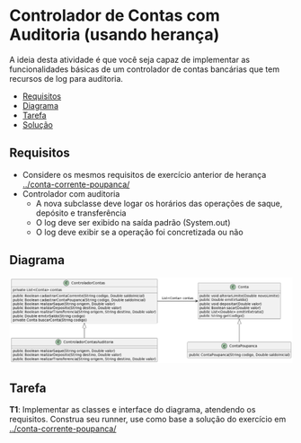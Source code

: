 # Controlador de Contas com Auditoria (usando herança)

A ideia desta atividade é que você seja capaz de implementar as funcionalidades básicas de um controlador de contas bancárias que tem recursos de log para auditoria.

- [Requisitos](#requisitos)
- [Diagrama](#diagrama)
- [Tarefa](#tarefa)
- [Solução](#solução)

## Requisitos

- Considere os mesmos requisitos de exercício anterior de herança [../conta-corrente-poupanca/](../conta-corrente-poupanca/)
- Controlador com auditoria
  - A nova subclasse deve logar os horários das operações de saque, depósito e transferência
  - O log deve ser exibido na saída padrão (System.out)
  - O log deve exibir se a operação foi concretizada ou não


## Diagrama
![Diagrama UML](controlador-contas-auditoria.png)

## Tarefa

**T1**: Implementar as classes e interface do diagrama, atendendo os requisitos. Construa seu runner, use como base a solução do exercício em [../conta-corrente-poupanca/](../conta-corrente-poupanca/)

